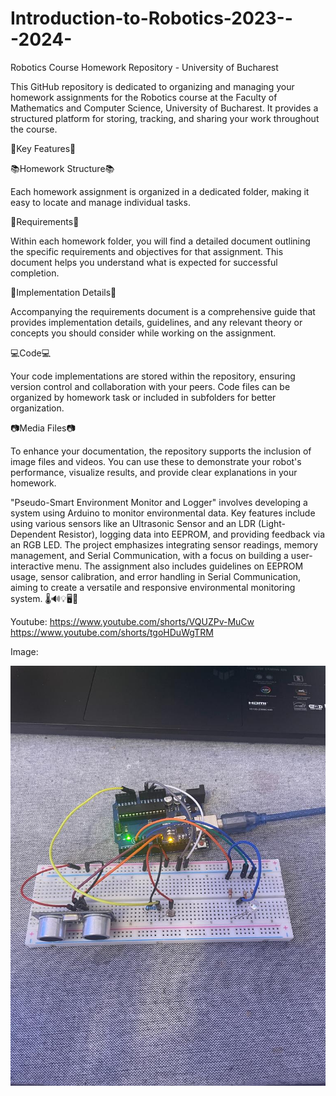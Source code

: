 # Introduction-to-Robotics-2023---2024-

Robotics Course Homework Repository - University of Bucharest

This GitHub repository is dedicated to organizing and managing your homework assignments for the Robotics course at the Faculty of Mathematics and Computer Science, University of Bucharest. It provides a structured platform for storing, tracking, and sharing your work throughout the course.

🌟Key Features🌟


📚Homework Structure📚

Each homework assignment is organized in a dedicated folder, making it easy to locate and manage individual tasks.

🎯Requirements🎯

Within each homework folder, you will find a detailed document outlining the specific requirements and objectives for that assignment. This document helps you understand what is expected for successful completion.

🧩Implementation Details🧩

Accompanying the requirements document is a comprehensive guide that provides implementation details, guidelines, and any relevant theory or concepts you should consider while working on the assignment.

💻Code💻

Your code implementations are stored within the repository, ensuring version control and collaboration with your peers. Code files can be organized by homework task or included in subfolders for better organization.

📷Media Files📷

To enhance your documentation, the repository supports the inclusion of image files and videos. You can use these to demonstrate your robot's performance, visualize results, and provide clear explanations in your homework.

 "Pseudo-Smart Environment Monitor and Logger" involves developing a system using Arduino to monitor environmental data. Key features include using various sensors like an Ultrasonic Sensor and an LDR (Light-Dependent Resistor), logging data into EEPROM, and providing feedback via an RGB LED. The project emphasizes integrating sensor readings, memory management, and Serial Communication, with a focus on building a user-interactive menu. The assignment also includes guidelines on EEPROM usage, sensor calibration, and error handling in Serial Communication, aiming to create a versatile and responsive environmental monitoring system. 🌡️🔊💡🖥️🔧

 Youtube: https://www.youtube.com/shorts/VQUZPv-MuCw
          https://www.youtube.com/shorts/tgoHDuWgTRM

Image:

![Smart Monitor and Logger System](H6%20image%20-%20smart%20monitor%20and%20logger%20system.jpeg)

